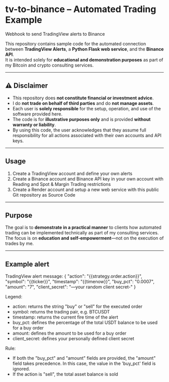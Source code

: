 # tv-to-binance – Automated Trading Example
Webhook to send TradingView alerts to Binance

This repository contains sample code for the automated connection between **TradingView Alerts**, a **Python Flask web service**, and the **Binance API**.  
It is intended solely for **educational and demonstration purposes** as part of my Bitcoin and crypto consulting services.

---

## ⚠️ Disclaimer

- This repository does **not constitute financial or investment advice**.
- I do **not trade on behalf of third parties** and do **not manage assets**.
- Each user is **solely responsible** for the setup, operation, and use of the software provided here.  
- The code is for **illustrative purposes only** and is provided **without warranty or liability**.
- By using this code, the user acknowledges that they assume full responsibility for all actions associated with their own accounts and API keys.

---

## Usage

1. Create a TradingView account and define your own alerts
2. Create a Binance account and Binance API key in your own account with Reading and Spot & Margin Trading restrictions
3. Create a Render account and setup a new web service with this public Git repository as Source Code

---

## Purpose

The goal is to **demonstrate in a practical manner** to clients how automated trading can be implemented technically as part of my consulting services.  
The focus is on **education and self-empowerment**—not on the execution of trades by me.

---

## Example alert

TradingView alert message:
{
  "action": "{{strategy.order.action}}",
  "symbol": "{{ticker}}",
  "timestamp": "{{timenow}}",
  "buy_pct": "0.0007",
  "amount": "7",
  "client_secret": "—your random client secret-"
}

Legend:
- action: returns the string "buy" or "sell" for the executed order
- symbol: returns the trading pair, e.g. BTCUSDT
- timestamp: returns the current fire time of the alert
- buy_pct: defines the percentage of the total USDT balance to be used for a buy order
- amount: defines the amount to be used for a buy order
- client_secret: defines your personally defined client secret

Rule: 
- If both the "buy_pct" and "amount" fields are provided, the "amount" field takes precedence. In this case, the value in the 'buy_pct' field is ignored.
- If the action is "sell", the total asset balance is sold

